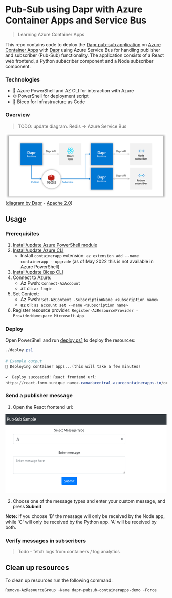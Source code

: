 # Pub-Sub using Dapr with Azure Container Apps and Service Bus

> Learning Azure Container Apps

This repo contains code to deploy the [Dapr pub-sub application](https://github.com/dapr/quickstarts/tree/master/tutorials/pub-sub) on [Azure Container Apps](https://docs.microsoft.com/en-us/azure/container-apps/overview) with [Dapr](https://dapr.io/) using Azure Service Bus for handling publisher and subscriber (Pub-Sub) functionality. The application consists of a React web frontend, a Python subscriber component and a Node subscriber component.

### Technologies

- :hammer: Azure PowerShell and AZ CLI for interaction with Azure
- :gear: PowerShell for deployment script
- :muscle: Bicep for Infrastructure as Code

### Overview

> TODO: update diagram. Redis -> Azure Service Bus

![diagram](static/Local_Architecture_Diagram.png)
([diagram by Dapr](https://docs.microsoft.com/en-us/azure/container-apps/microservices-dapr-azure-resource-manager?tabs=powershell&pivots=container-apps-bicep#prerequisites) - [Apache 2.0](https://github.com/dapr/quickstarts/blob/master/LICENSE))

## Usage

### Prerequisites

1. [Install/update Azure PowerShell module](https://docs.microsoft.com/en-us/powershell/azure/install-az-ps?view=latest)
2. [Install/update Azure CLI](https://docs.microsoft.com/en-us/cli/azure/install-azure-cli)
    - Install `containerapp` extension: `az extension add --name containerapp --upgrade` (as of May 2022 this is not available in Azure PowerShell)
3. [Install/update Bicep CLI](https://docs.microsoft.com/en-us/azure/azure-resource-manager/bicep/install#install-manually=)
4. Connect to Azure:
    - Az Pwsh: `Connect-AzAccount`
    - az cli: `az login`
5. Set Context:
    - Az Pwsh: `Set-AzContext -SubscriptionName <subscription name>`
    - az cli: `az account set --name <subscription name>`
6. Register resource provider: `Register-AzResourceProvider -ProviderNamespace Microsoft.App`

### Deploy

Open PowerShell and run [deploy.ps1](./deploy.ps1) to deploy the resources:

```powershell
./deploy.ps1

# Example output
🚀 Deploying container apps...(this will take a few minutes)

✔️  Deploy succeeded! React frontend url:
https://react-form.<unique name>.canadacentral.azurecontainerapps.io/order
```

### Send a publisher message

1. Open the React frontend url:

![](static/reactform.png)

2. Choose one of the message types and enter your custom message, and press **Submit**

**Note:** If you choose 'B' the message will only be received by the Node app, while 'C' will only be received by the Python app. 'A' will be received by both.

### Verify messages in subscribers

> Todo - fetch logs from containers / log analytics

## Clean up resources

To clean up resources run the following command:

```powershell
Remove-AzResourceGroup -Name dapr-pubsub-containerapps-demo -Force
```